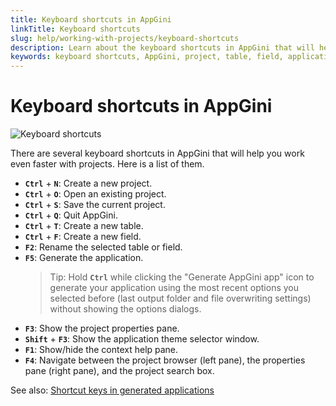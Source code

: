 ```yaml
---
title: Keyboard shortcuts in AppGini
linkTitle: Keyboard shortcuts
slug: help/working-with-projects/keyboard-shortcuts
description: Learn about the keyboard shortcuts in AppGini that will help you work even faster with projects.
keywords: keyboard shortcuts, AppGini, project, table, field, application, theme, context help, project browser, properties pane, project search box
---
```


# Keyboard shortcuts in AppGini

![Keyboard shortcuts](https://cdn.bigprof.com/images/keyboard-shortcuts.webp "Keyboard shortcuts help you speed up your work with AppGini projects")

There are several keyboard shortcuts in AppGini that will help you work even faster with projects. Here is a list of them. 

* **` Ctrl `** + **` N `**: Create a new project.
* **` Ctrl `** + **` O `**: Open an existing project.
* **` Ctrl `** + **` S `**: Save the current project.
* **` Ctrl `** + **` Q `**: Quit AppGini.
* **` Ctrl `** + **` T `**: Create a new table.
* **` Ctrl `** + **` F `**: Create a new field.
* **` F2 `**: Rename the selected table or field.
* **` F5 `**: Generate the application.  
  > Tip: Hold **` Ctrl `** while clicking the "Generate AppGini app" icon to generate your application using the most recent options you selected before (last output folder and file overwriting settings) without showing the options dialogs.
* **` F3 `**: Show the project properties pane.
* **` Shift `** + **` F3 `**: Show the application theme selector window.
* **` F1 `**: Show/hide the context help pane.
* **` F4 `**: Navigate between the project browser (left pane), the properties pane (right pane), and the project search box.

See also: [Shortcut keys in generated applications](/appgini/help/working-with-generated-web-database-application/shortcut-keys/)


